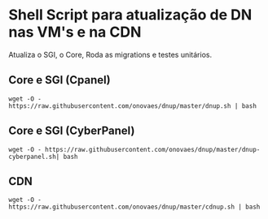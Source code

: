 # Shell Script para atualização de DN nas VM's e na CDN

Atualiza o SGI, o Core, Roda as migrations e testes unitários. 

## Core e SGI (Cpanel)
    wget -O - https://raw.githubusercontent.com/onovaes/dnup/master/dnup.sh | bash 

## Core e SGI (CyberPanel)
    wget -O - https://raw.githubusercontent.com/onovaes/dnup/master/dnup-cyberpanel.sh| bash 

## CDN
    wget -O - https://raw.githubusercontent.com/onovaes/dnup/master/cdnup.sh | bash


